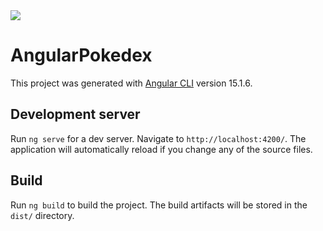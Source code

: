 <img align="center" src="https://media.discordapp.net/attachments/431444594241306627/1077460625749459054/image.png?width=1238&height=625">

# AngularPokedex

This project was generated with [Angular CLI](https://github.com/angular/angular-cli) version 15.1.6.

## Development server

Run `ng serve` for a dev server. Navigate to `http://localhost:4200/`. The application will automatically reload if you change any of the source files.


## Build

Run `ng build` to build the project. The build artifacts will be stored in the `dist/` directory.
